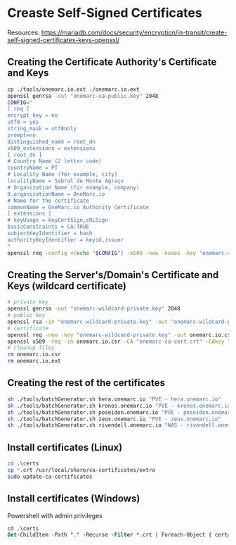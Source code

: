 # Creaste Self-Signed Certificates

Resources: <https://mariadb.com/docs/security/encryption/in-transit/create-self-signed-certificates-keys-openssl/>

## Creating the Certificate Authority's Certificate and Keys

```bash
cp ./tools/onemarc.io.ext ./onemarc.io.ext
openssl genrsa -out "onemarc-ca-public.key" 2048
CONFIG="
[ req ]
encrypt_key = no
utf8 = yes
string_mask = utf8only
prompt=no
distinguished_name = root_dn
x509_extensions = extensions
[ root_dn ]
# Country Name (2 letter code)
countryName = PT
# Locality Name (for example, city)
localityName = Sobral de Monte Agraço
# Organization Name (for example, company)
0.organizationName = OneMarc.io
# Name for the certificate
commonName = OneMarc.io Authority Certificate
[ extensions ]
# keyUsage = keyCertSign,cRLSign
basicConstraints = CA:TRUE
subjectKeyIdentifier = hash
authorityKeyIdentifier = keyid,issuer
"
openssl req -config <(echo "$CONFIG") -x509 -new -nodes -key "onemarc-ca-public.key" -subj '/C=PT/ST=Sobral de Monte Agraço/L=Sobral de Monte Agraço/O=OneMarc.io/CN=OneMarc.io Authority Certificate' -sha256 -days 1825 -out "onemarc-ca-cert.crt"
```

## Creating the Server's/Domain's Certificate and Keys (wildcard certificate)

```bash
# private key
openssl genrsa -out "onemarc-wildcard-private.key" 2048
# public key
openssl rsa -in "onemarc-wildcard-private.key" -out "onemarc-wildcard-public.key" -pubout -outform PEM
# certificate
openssl req -new -key "onemarc-wildcard-private.key" -out onemarc.io.csr -subj '/C=PT/ST=Sobral de Monte Agraço/L=Lisboa/O=OneMarc.io/CN=OneMarc.io'
openssl x509 -req -in onemarc.io.csr -CA "onemarc-ca-cert.crt" -CAkey "onemarc-ca-public.key" -CAcreateserial -out "onemarc-wildcard.crt" -days 1825 -sha256 -extfile onemarc.io.ext
# cleanup files
rm onemarc.io.csr
rm onemarc.io.ext
```

## Creating the rest of the certificates

```bash
sh ./tools/batchGenerator.sh hera.onemarc.io "PVE - hera.onemarc.io"
sh ./tools/batchGenerator.sh kronos.onemarc.io "PVE - kronos.onemarc.io"
sh ./tools/batchGenerator.sh poseidon.onemarc.io "PVE - poseidon.onemarc.io"
sh ./tools/batchGenerator.sh zeus.onemarc.io "PVE - zeus.onemarc.io"
sh ./tools/batchGenerator.sh rivendell.onemarc.io "NAS - rivendell.onemarc.io"
```

## Install certificates (Linux)

```bash
cd .\certs
cp *.crt /usr/local/share/ca-certificates/extra
sudo update-ca-certificates
```

## Install certificates (Windows)

Powershell with admin privileges

```ps
cd .\certs
Get-ChildItem -Path "." -Recurse -Filter *.crt | Foreach-Object { certutil -f -addstore "ROOT" $_.FullName }
```
